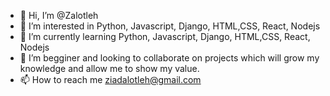 - 👋 Hi, I’m @Zalotleh
- 👀 I’m interested in Python, Javascript, Django, HTML,CSS, React, Nodejs
- 🌱 I’m currently learning Python, Javascript, Django, HTML,CSS, React, Nodejs
- 💞️ I’m begginer and looking to collaborate on projects which will grow my knowledge and allow me to show my value.
- 📫 How to reach me ziadalotleh@gmail.com

<!---
Zalotleh/Zalotleh is a ✨ special ✨ repository because its `README.md` (this file) appears on your GitHub profile.
You can click the Preview link to take a look at your changes.
--->

